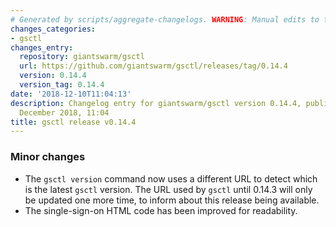 ```yaml
---
# Generated by scripts/aggregate-changelogs. WARNING: Manual edits to this files will be overwritten.
changes_categories:
- gsctl
changes_entry:
  repository: giantswarm/gsctl
  url: https://github.com/giantswarm/gsctl/releases/tag/0.14.4
  version: 0.14.4
  version_tag: 0.14.4
date: '2018-12-10T11:04:13'
description: Changelog entry for giantswarm/gsctl version 0.14.4, published on 10
  December 2018, 11:04
title: gsctl release v0.14.4
---
```


### Minor changes

- The `gsctl version` command now uses a different URL to detect which is the latest `gsctl` version. The URL used by `gsctl` until 0.14.3 will only be updated one more time, to inform about this release being available.
- The single-sign-on HTML code has been improved for readability.
